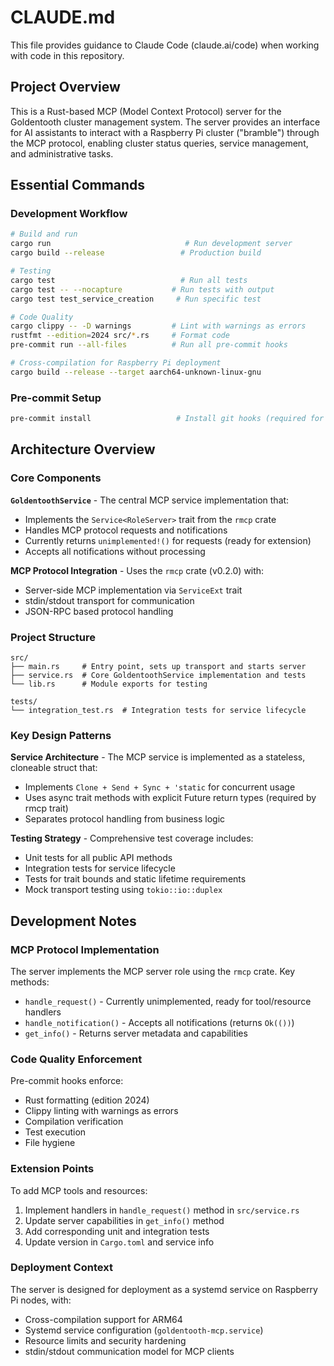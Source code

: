 # CLAUDE.md

This file provides guidance to Claude Code (claude.ai/code) when working with code in this repository.

## Project Overview

This is a Rust-based MCP (Model Context Protocol) server for the Goldentooth cluster management system. The server provides an interface for AI assistants to interact with a Raspberry Pi cluster ("bramble") through the MCP protocol, enabling cluster status queries, service management, and administrative tasks.

## Essential Commands

### Development Workflow
```bash
# Build and run
cargo run                              # Run development server
cargo build --release                 # Production build

# Testing
cargo test                            # Run all tests
cargo test -- --nocapture           # Run tests with output
cargo test test_service_creation     # Run specific test

# Code Quality
cargo clippy -- -D warnings         # Lint with warnings as errors
rustfmt --edition=2024 src/*.rs     # Format code
pre-commit run --all-files          # Run all pre-commit hooks

# Cross-compilation for Raspberry Pi deployment
cargo build --release --target aarch64-unknown-linux-gnu
```

### Pre-commit Setup
```bash
pre-commit install                   # Install git hooks (required for development)
```

## Architecture Overview

### Core Components

**`GoldentoothService`** - The central MCP service implementation that:
- Implements the `Service<RoleServer>` trait from the `rmcp` crate
- Handles MCP protocol requests and notifications
- Currently returns `unimplemented!()` for requests (ready for extension)
- Accepts all notifications without processing

**MCP Protocol Integration** - Uses the `rmcp` crate (v0.2.0) with:
- Server-side MCP implementation via `ServiceExt` trait
- stdin/stdout transport for communication
- JSON-RPC based protocol handling

### Project Structure

```
src/
├── main.rs     # Entry point, sets up transport and starts server
├── service.rs  # Core GoldentoothService implementation and tests
└── lib.rs      # Module exports for testing

tests/
└── integration_test.rs  # Integration tests for service lifecycle
```

### Key Design Patterns

**Service Architecture** - The MCP service is implemented as a stateless, cloneable struct that:
- Implements `Clone + Send + Sync + 'static` for concurrent usage
- Uses async trait methods with explicit Future return types (required by rmcp trait)
- Separates protocol handling from business logic

**Testing Strategy** - Comprehensive test coverage includes:
- Unit tests for all public API methods
- Integration tests for service lifecycle
- Tests for trait bounds and static lifetime requirements
- Mock transport testing using `tokio::io::duplex`

## Development Notes

### MCP Protocol Implementation

The server implements the MCP server role using the `rmcp` crate. Key methods:
- `handle_request()` - Currently unimplemented, ready for tool/resource handlers
- `handle_notification()` - Accepts all notifications (returns `Ok(())`)
- `get_info()` - Returns server metadata and capabilities

### Code Quality Enforcement

Pre-commit hooks enforce:
- Rust formatting (edition 2024)
- Clippy linting with warnings as errors
- Compilation verification
- Test execution
- File hygiene

### Extension Points

To add MCP tools and resources:
1. Implement handlers in `handle_request()` method in `src/service.rs`
2. Update server capabilities in `get_info()` method
3. Add corresponding unit and integration tests
4. Update version in `Cargo.toml` and service info

### Deployment Context

The server is designed for deployment as a systemd service on Raspberry Pi nodes, with:
- Cross-compilation support for ARM64
- Systemd service configuration (`goldentooth-mcp.service`)
- Resource limits and security hardening
- stdin/stdout communication model for MCP clients
